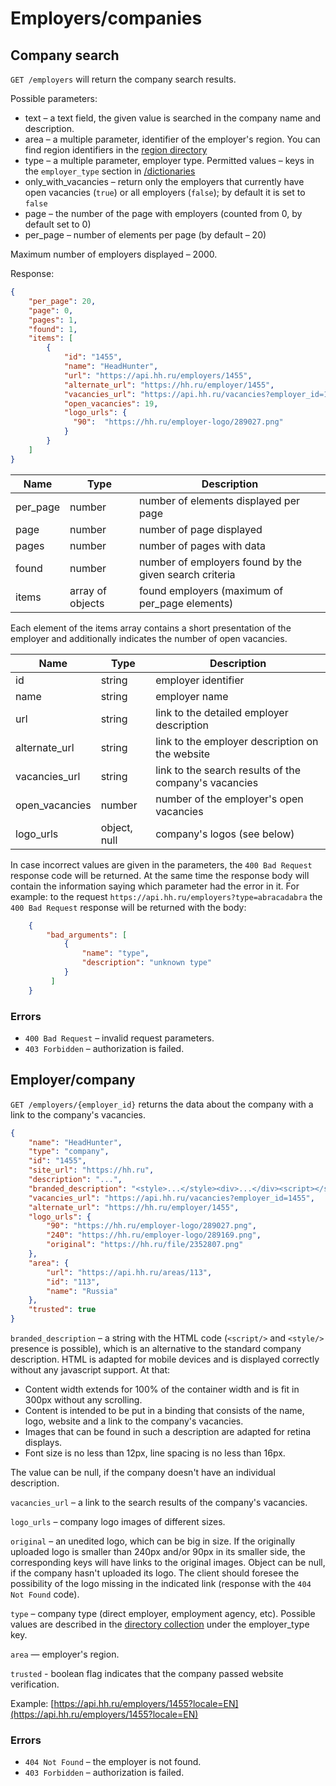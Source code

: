 # Employers/companies

<a name="search"></a>
## Company search

`GET /employers` will return the company search results.

Possible parameters:

* text – a text field, the given value is searched in the company name and
  description.
* area – a multiple parameter, identifier of the employer's region. You can
  find region identifiers in the [region directory](areas.md)
* type – a multiple parameter, employer type. Permitted values – keys in the
  `employer_type` section in [/dictionaries](dictionaries.md)
* only_with_vacancies – return only the employers that currently
  have open vacancies (`true`) or all employers (`false`); by default it is
  set to `false`
* page – the number of the page with employers (counted from 0, by default
  set to 0)
* per_page – number of elements per page (by default – 20)

Maximum number of employers displayed – 2000.

Response:

```json
{
    "per_page": 20,
    "page": 0,
    "pages": 1,
    "found": 1,
    "items": [
        {
            "id": "1455",
            "name": "HeadHunter",
            "url": "https://api.hh.ru/employers/1455",
            "alternate_url": "https://hh.ru/employer/1455",
            "vacancies_url": "https://api.hh.ru/vacancies?employer_id=1455",
            "open_vacancies": 19,
            "logo_urls": {
              "90":  "https://hh.ru/employer-logo/289027.png"
            }
        }
    ]
}
```

| Name      | Type             | Description                                            |
|-----------|------------------|--------------------------------------------------------|
| per_page  | number           | number of elements displayed per page                  |
| page      | number           | number of page displayed                               |
| pages     | number           | number of pages with data                              |
| found     | number           | number of employers found by the given search criteria |
| items     | array of objects | found employers (maximum of per\_page elements)        |

Each element of the items array contains a short presentation of the employer
and additionally indicates the number of open vacancies.

| Name            | Type         | Description                                           |
|-----------------|--------------|-------------------------------------------------------|
| id              | string       | employer identifier                                   |
| name            | string       | employer name                                         |
| url             | string       | link to the detailed employer description             |
| alternate_url   | string       | link to the employer description on the website       |
| vacancies_url   | string       | link to the search results of the company's vacancies |
| open_vacancies  | number       | number of the employer's open vacancies               |
| logo_urls       | object, null | company's logos (see below)                           |

In case incorrect values are given in the parameters, the `400 Bad Request`
response code will be returned. At the same time the response body will contain
the information saying which parameter had the error in it. For example: to the
request `https://api.hh.ru/employers?type=abracadabra` the `400 Bad Request`
response will be returned with the body:

```json
    {
        "bad_arguments": [
            {
                "name": "type",
                "description": "unknown type"
            }
         ]
    }
```

### Errors

* `400 Bad Request` – invalid request parameters.
* `403 Forbidden` – authorization is failed.


<a name="item"></a>
## Employer/company

`GET /employers/{employer_id}` returns the data about the company with a link
to the company's vacancies.

```json
{
    "name": "HeadHunter",
    "type": "company",
    "id": "1455",
    "site_url": "https://hh.ru",
    "description": "...",
    "branded_description": "<style>...</style><div>...</div><script></script>",
    "vacancies_url": "https://api.hh.ru/vacancies?employer_id=1455",
    "alternate_url": "https://hh.ru/employer/1455",
    "logo_urls": {
        "90": "https://hh.ru/employer-logo/289027.png",
        "240": "https://hh.ru/employer-logo/289169.png",
        "original": "https://hh.ru/file/2352807.png"
    },
    "area": {
        "url": "https://api.hh.ru/areas/113",
        "id": "113",
        "name": "Russia"
    },
    "trusted": true
}
```

`branded_description` – a string with the HTML code (`<script/>` and `<style/>`
presence is possible), which is an alternative to the standard company
description. HTML is adapted for mobile devices and is displayed correctly
without any javascript support. At that:

* Content width extends for 100% of the container width and is fit in 300px
  without any scrolling.
* Content is intended to be put in a binding that consists of the name, logo,
  website and a link to the company's vacancies.
* Images that can be found in such a description are adapted for retina
  displays.
* Font size is no less than 12px, line spacing is no less than 16px.

The value can be null, if the company doesn't have an individual description.

`vacancies_url` – a link to the search results of the company's vacancies.

`logo_urls` – company logo images of different sizes.

`original` – an unedited logo, which can be big in size. If the originally
uploaded logo is smaller than 240px and/or 90px in its smaller side,
the corresponding keys will have links to the original images. Object
can be null, if the company hasn't uploaded its logo. The client should foresee
the possibility of the logo missing in the indicated link (response with the
`404 Not Found` code).

`type` – company type (direct employer, employment agency, etc). Possible values
are described in the [directory collection](dictionaries.md) under the
employer_type key.

`area` — employer's region.

`trusted` - boolean flag indicates that the company passed website verification.

Example: [https://api.hh.ru/employers/1455?locale=EN](https://api.hh.ru/employers/1455?locale=EN)

### Errors

* `404 Not Found` – the employer is not found.
* `403 Forbidden` – authorization is failed.
